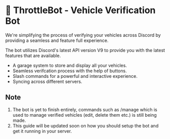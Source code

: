 # 🤖 ThrottleBot - Vehicle Verification Bot

We're simplifying the process of verifying your vehicles across Discord by providing a seamless and feature full experience.

The bot utilizes Discord's latest API version V9 to provide you with the latest features that are available.

+ A garage system to store and display all your vehicles.
+ Seamless verifcation process with the help of buttons.
+ Slash commands for a powerful and interactive experience.
+ Syncing across different servers.

## Note
1. The bot is yet to finish entirely, commands such as /manage which is used to manage verified vehicles (edit, delete them etc.) is still being made. 
2. This guide will be updated soon on how you should setup the bot and get it running in your server.
